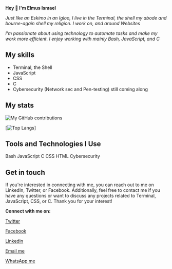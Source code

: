 <!-- social-media icons -->
<link rel="stylesheet" href="https://cdnjs.cloudflare.com/ajax/libs/font-awesome/5.15.1/css/all.min.css" integrity="sha512-+4zCK9k+qNFUR5X+cKL9EIR+ZOhtIloNl9GIKS57V1MyNsYpYcUrUeQc9vNfzsWfV28IaLL3i96P9sdNyeRssA==" crossorigin="anonymous" />
<!-- Tools icons -->
<link rel="stylesheet" href="https://cdnjs.cloudflare.com/ajax/libs/font-awesome/5.15.1/css/all.min.css" integrity="sha512-+4zCK9k+qNFUR5X+cKL9EIR+ZOhtIloNl9GIKS57V1MyNsYpYcUrUeQc9vNfzsWfV28IaLL3i96P9sdNyeRssA==" crossorigin="anonymous" />



**Hey 👋 I'm Elmus Ismael** 

*Just like an Eskimo in an Igloo, I live in the Terminal, the shell my abode and bourne-again shell <bash> my religion. I work on, and around Websites*

*I'm passionate about using technology to automate tasks and make my work more efficient. I enjoy working with mainly Bash, JavaScript, and C*


## My skills
- Terminal, the Shell
- JavaScript
- CSS
- C
- Cybersecurity (Network sec and Pen-testing) still coming along
 
## My stats
![My GitHub contributions](https://github-readme-stats.vercel.app/api?username=wan-elmus&count_private=true&show_icons=true&theme=radical)

[![Top Langs](https://github-readme-stats.vercel.app/api/top-langs/?username=wan-elmus&layout=compact)]
<!-- (https://github.com/wan-elmus/github-readme-stats) -->


## Tools and Technologies I Use

<i class="fab fa-bash"></i> Bash
<i class="fab fa-js"></i> JavaScript
<i class="devicon-c-plain"></i> C
<i class="fab fa-css3-alt"></i> CSS
<i class="fab fa-html5"></i> HTML
<i class="fas fa-shield-alt"></i> Cybersecurity


## Get in touch

If you're interested in connecting with me, you can reach out to me on LinkedIn, Twitter, or Facebook. Additionally, feel free to contact me if you have any questions or want to discuss any projects related to Terminal, JavaScript, CSS, or C. Thank you for your interest!

**Connect with me on:**

<i class="fab fa-twitter"></i> [Twitter](https://https://twitter.com/IElmus)

<i class="fab fa-facebook"></i> [Facebook](https://www.facebook.com/profile.php?id=100005090839336)

<i class="fab fa-linkedin"></i> [Linkedin](https://www.linkedin.com/in/elmus-ismael-153568232/)

<a href="mailto:elmuswangudi@gmail.com"> <i class="fab fa-envelope"></i> Email me</a>

<a href="https://api.whatsapp.com/send?phone=+254114937798"> <i class="fab fa-whatsapp"></i> WhatsApp me</a>

